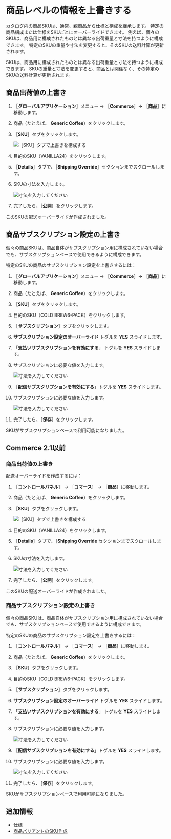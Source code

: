 # 商品レベルの情報を上書きする

カタログ内の商品SKUは、通常、親商品から仕様と構成を継承します。 特定の商品構成または仕様をSKUごとにオーバーライドできます。 例えば、個々のSKUは、商品用に構成されたものとは異なる出荷重量と寸法を持つように構成できます。 特定のSKUの重量や寸法を変更すると、そのSKUの送料計算が更新されます。

SKUは、商品用に構成されたものとは異なる出荷重量と寸法を持つように構成できます。 SKUの重量と寸法を変更すると、商品とは関係なく、その特定のSKUの送料計算が更新されます。

<a name="overriding-product-shipping-values" />

## 商品出荷値の上書き

1. ［**グローバルアプリケーション**］メニュー &rarr; ［**Commerce**］&rarr; ［**商品**］に移動します。
1. 商品（たとえば、 **Generic Coffee**）をクリックします。
1. ［**SKU**］タブをクリックします。

    ![［SKU］タブで上書きを構成する](./overriding-product-level-information/images/01.png)

1. 目的のSKU（VANILLA24）をクリックします。
1. ［**Details**］タブで、［**Shipping Override**］セクションまでスクロールします。
1. SKUの寸法を入力します。

    ![寸法を入力してください](./overriding-product-level-information/images/02.png)

1. 完了したら、［**公開**］をクリックします。

このSKUの配送オーバーライドが作成されました。

<a name="overriding-product-subscription-settings" />

## 商品サブスクリプション設定の上書き

個々の商品SKUは、商品自体がサブスクリプション用に構成されていない場合でも、サブスクリプションベースで使用できるように構成できます。

特定のSKUの商品のサブスクリプション設定を上書きするには：

1. ［**グローバルアプリケーション**］メニュー &rarr; ［**Commerce**］&rarr; ［**商品**］に移動します。
1. 商品（たとえば、 **Generic Coffee**）をクリックします。
1. ［**SKU**］タブをクリックします。
1. 目的のSKU（COLD BREW6-PACK）をクリックします。
1. ［**サブスクリプション**］タブをクリックします。
1. **サブスクリプション設定のオーバーライド** トグルを **YES** スライドします。
1. 「**支払いサブスクリプションを有効にする**」 トグルを **YES** スライドします。
1. サブスクリプションに必要な値を入力します。

    ![寸法を入力してください](./overriding-product-level-information/images/03.png)

1. ［**配信サブスクリプションを有効にする**」トグルを **YES** スライドします。
1. サブスクリプションに必要な値を入力します。

    ![寸法を入力してください](./overriding-product-level-information/images/04.png)

1. 完了したら、［**保存**］をクリックします。

SKUがサブスクリプションベースで利用可能になりました。

<a name="commerce-21-and-below" />

## Commerce 2.1以前

### 商品出荷値の上書き

配送オーバーライドを作成するには：

1. ［**コントロールパネル**］ → ［**コマース**］ → ［**商品**］に移動します。
1. 商品（たとえば、 **Generic Coffee**）をクリックします。
1. ［**SKU**］タブをクリックします。

    ![［SKU］タブで上書きを構成する](./overriding-product-level-information/images/01.png)

1. 目的のSKU（VANILLA24）をクリックします。
1. ［**Details**］タブで、［**Shipping Override** セクションまでスクロールします。
1. SKUの寸法を入力します。

    ![寸法を入力してください](./overriding-product-level-information/images/02.png)

1. 完了したら、［**公開**］をクリックします。

このSKUの配送オーバーライドが作成されました。

### 商品サブスクリプション設定の上書き

個々の商品SKUは、商品自体がサブスクリプション用に構成されていない場合でも、サブスクリプションベースで使用できるように構成できます。

特定のSKUの商品のサブスクリプション設定を上書きするには：

1. ［**コントロールパネル**］ → ［**コマース**］ → ［**商品**］に移動します。
1. 商品（たとえば、 **Generic Coffee**）をクリックします。
1. ［**SKU**］タブをクリックします。
1. 目的のSKU（COLD BREW6-PACK）をクリックします。
1. ［**サブスクリプション**］タブをクリックします。
1. **サブスクリプション設定のオーバーライド** トグルを **YES** スライドします。
1. 「**支払いサブスクリプションを有効にする**」 トグルを **YES** スライドします。
1. サブスクリプションに必要な値を入力します。

    ![寸法を入力してください](./overriding-product-level-information/images/03.png)

1. ［**配信サブスクリプションを有効にする**」トグルを **YES** スライドします。
1. サブスクリプションに必要な値を入力します。

    ![寸法を入力してください](./overriding-product-level-information/images/04.png)

1. 完了したら、［**保存**］をクリックします。

SKUがサブスクリプションベースで利用可能になりました。

<a name="additional-information" />

## 追加情報

* [仕様](./specifications.md)
* [商品バリアントのSKU作成](./creating-skus-for-product-variants.md)
